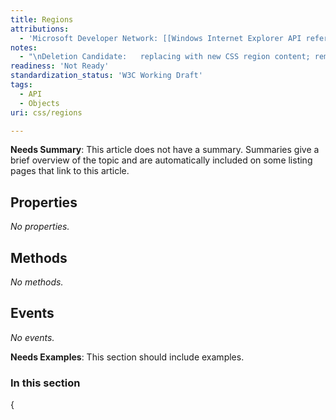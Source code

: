 ```yaml
---
title: Regions
attributions:
  - 'Microsoft Developer Network: [[Windows Internet Explorer API reference](http://msdn.microsoft.com/en-us/library/ie/hh828809%28v=vs.85%29.aspx) Article]'
notes:
  - "\nDeletion Candidate:   replacing with new CSS region content; remove outdated, non-standard /css/regions content\n\n"
readiness: 'Not Ready'
standardization_status: 'W3C Working Draft'
tags:
  - API
  - Objects
uri: css/regions

---
```

**Needs Summary**: This article does not have a summary. Summaries give a brief overview of the topic and are automatically included on some listing pages that link to this article.

## Properties

*No properties.*

## Methods

*No methods.*

## Events

*No events.*

**Needs Examples**: This section should include examples.

### In this section

{

